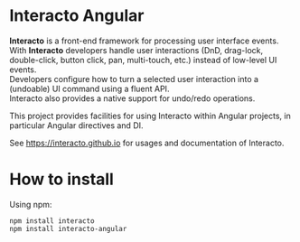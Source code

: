 # Interacto Angular

**Interacto** is a front-end framework for processing user interface events.<br/>
With **Interacto** developers handle user interactions (DnD, drag-lock, double-click, button click, pan, multi-touch, etc.) instead of low-level UI events.<br/>
Developers configure how to turn a selected user interaction into a (undoable) UI command using a fluent API.<br/>
Interacto also provides a native support for undo/redo operations.

This project provides facilities for using Interacto within Angular projects, in particular Angular directives and DI.


See https://interacto.github.io for usages and documentation of Interacto.


# How to install

Using npm:
```
npm install interacto
npm install interacto-angular
```
